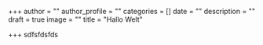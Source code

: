 +++
author = ""
author_profile = ""
categories = []
date = ""
description = ""
draft = true
image = ""
title = "Hallo Welt"

+++
sdfsfdsfds